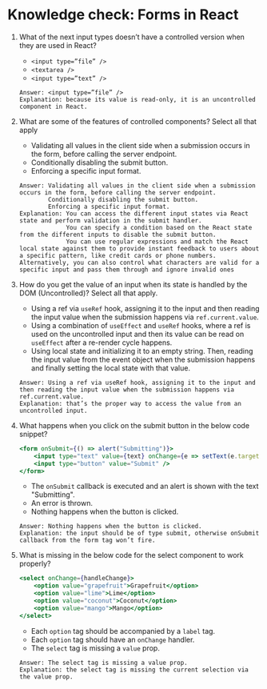 # Knowledge check: Forms in React

1. What of the next input types doesn’t have a controlled version when they are used in React?
    - `<input type=”file” />`
    - `<textarea />`
    - `<input type=”text” />`
    ```
    Answer: <input type=”file” />
    Explanation: because its value is read-only, it is an uncontrolled component in React.
    ```

2. What are some of the features of controlled components? Select all that apply
    - Validating all values in the client side when a submission occurs in the form, before calling the server endpoint. 
    - Conditionally disabling the submit button. 
    - Enforcing a specific input format. 
    ```
    Answer: Validating all values in the client side when a submission occurs in the form, before calling the server endpoint. 
            Conditionally disabling the submit button. 
            Enforcing a specific input format. 
    Explanation: You can access the different input states via React state and perform validation in the submit handler.
                 You can specify a condition based on the React state from the different inputs to disable the submit button.
                 You can use regular expressions and match the React local state against them to provide instant feedback to users about a specific pattern, like credit cards or phone numbers. Alternatively, you can also control what characters are valid for a specific input and pass them through and ignore invalid ones
    ```

3. How do you get the value of an input when its state is handled by the DOM (Uncontrolled)? Select all that apply.
    - Using a ref via `useRef` hook, assigning it to the input and then reading the input value when the submission happens via `ref.current.value`. 
    - Using a combination of `useEffect` and `useRef` hooks, where a ref is used on the uncontrolled input and then its value can be read on `useEffect` after a re-render cycle happens. 
    - Using local state and initializing it to an empty string. Then, reading the input value from the event object when the submission happens and finally setting the local state with that value. 
    ```
    Answer: Using a ref via useRef hook, assigning it to the input and then reading the input value when the submission happens via ref.current.value. 
    Explanation: that’s the proper way to access the value from an uncontrolled input.
    ```

4. What happens when you click on the submit button in the below code snippet?
    ```jsx
    <form onSubmit={() => alert("Submitting")}>
        <input type="text" value={text} onChange={e => setText(e.target.value)} />
        <input type="button" value="Submit" />
    </form>
    ```
    - The `onSubmit` callback is executed and an alert is shown with the text "Submitting".
    - An error is thrown. 
    - Nothing happens when the button is clicked. 
    ```
    Answer: Nothing happens when the button is clicked. 
    Explanation: the input should be of type submit, otherwise onSubmit callback from the form tag won’t fire.
    ```

5. What is missing in the below code for the select component to work properly?
    ```jsx
    <select onChange={handleChange}>
        <option value="grapefruit">Grapefruit</option>
        <option value="lime">Lime</option>
        <option value="coconut">Coconut</option>
        <option value="mango">Mango</option>
    </select>
    ```
    - Each `option` tag should be accompanied by a `label` tag. 
    - Each `option` tag should have an `onChange` handler. 
    - The `select` tag is missing a `value` prop. 
    ```
    Answer: The select tag is missing a value prop. 
    Explanation: the select tag is missing the current selection via the value prop.
    ```